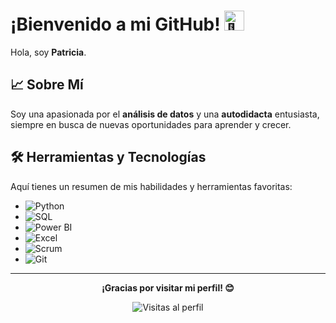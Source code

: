 
# ¡Bienvenido a mi GitHub! <picture><source srcset="https://fonts.gstatic.com/s/e/notoemoji/latest/1f44b/512.webp" type="image/webp"><img src="https://fonts.gstatic.com/s/e/notoemoji/latest/1f44b/512.gif" alt="👋" width="32" height="32"></picture>

Hola, soy **Patricia**.

## 📈 Sobre Mí

Soy una apasionada por el **análisis de datos** y una **autodidacta** entusiasta, siempre en busca de nuevas oportunidades para aprender y crecer.

## 🛠️ Herramientas y Tecnologías

Aquí tienes un resumen de mis habilidades y herramientas favoritas:

- ![Python](https://img.shields.io/badge/Python-3776AB?style=flat&logo=python&logoColor=white) 
- ![SQL](https://img.shields.io/badge/SQL-003B57?style=flat&logo=mysql&logoColor=white)
- ![Power BI](https://img.shields.io/badge/Power_BI-FFB11A?style=flat&logo=powerbi&logoColor=black)
- ![Excel](https://img.shields.io/badge/Excel-217346?style=flat&logo=microsoft-excel&logoColor=white)
- ![Scrum](https://img.shields.io/badge/Scrum-0066CC?style=flat&logo=scrum&logoColor=white)
- ![Git](https://img.shields.io/badge/Git-F05032?style=flat&logo=git&logoColor=white)

---

<p align="center">
    <strong>¡Gracias por visitar mi perfil! 😊</strong>
</p>

<p align="center">
    <img src="https://komarev.com/ghpvc/?username=patlpxD&style=for-the-badge&color=blue" alt="Visitas al perfil">
</p>
